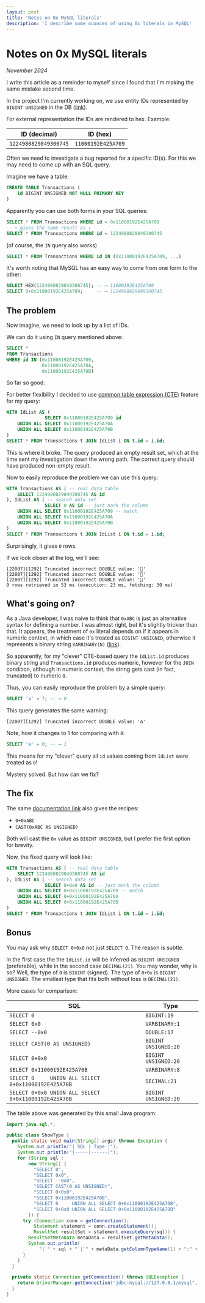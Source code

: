 ```yaml
---
layout: post
title: 'Notes on 0x MySQL literals'
description: 'I describe some nuances of using 0x literals in MySQL'
---
```


# Notes on 0x MySQL literals

_November 2024_

I write this article as a reminder to myself since I found that I'm making the same mistake second time.

In the project I'm currently working on, we use entity IDs represented by `BIGINT UNSIGNED` in the DB ([link](https://dev.mysql.com/doc/refman/8.4/en/integer-types.html)).

For external representation the IDs are rendered to hex. Example:

| ID (decimal)          | ID (hex)           |
|-----------------------|--------------------|
| `1224980829049300745` | `11000192E425A709` |

Often we need to investigate a bug reported for a specific ID(s). For this we may need to come up with an SQL query.

Imagine we have a table:
```sql
CREATE TABLE Transactions (
    id BIGINT UNSIGNED NOT NULL PRIMARY KEY
)
```

Apparently you can use both forms in your SQL queries:

```sql
SELECT * FROM Transactions WHERE id = 0x11000192E425A709
-- ↑ gives the same result as ↓
SELECT * FROM Transactions WHERE id = 1224980829049300745
```

(of course, the `IN` query also works)
```sql
SELECT * FROM Transactions WHERE id IN (0x11000192E425A709, ...)
```

It's worth noting that MySQL has an easy way to come from one form to the other:

```sql
SELECT HEX(1224980829049300745); -- ⟶ 11000192E425A709
SELECT 0+0x11000192E425A709;     -- ⟶ 1224980829049300745
```

## The problem

Now imagine, we need to look up by a list of IDs.

We can do it using `IN` query mentioned above:

```sql
SELECT *
FROM Transactions
WHERE id IN (0x11000192E425A709,
             0x11000192E425A70A,
             0x11000192E425A70B)
```

So far so good.

For better flexibility I decided to use [common table expression (CTE)](https://dev.mysql.com/doc/refman/8.4/en/with.html) feature for my query:

```sql
WITH IdList AS (
              SELECT 0x11000192E425A709 id
    UNION ALL SELECT 0x11000192E425A70A
    UNION ALL SELECT 0x11000192E425A70B
)
SELECT * FROM Transactions t JOIN IdList i ON t.id = i.id;
```
      
This is where it broke. The query produced an empty result set, which at the time sent my investigation down the wrong path. The correct query should have produced non-empty result.
      
Now to easily reproduce the problem we can use this query:

```sql
WITH Transactions AS ( -- real data table
    SELECT 1224980829049300745 AS id
), IdList AS ( -- search data set
              SELECT 0 AS id -- just mark the column
    UNION ALL SELECT 0x11000192E425A709 -- match
    UNION ALL SELECT 0x11000192E425A70A
    UNION ALL SELECT 0x11000192E425A70B
)
SELECT * FROM Transactions t JOIN IdList i ON t.id = i.id;
```

Surprisingly, it gives `0` rows.

If we look closer at the log, we'll see:
```
[22007][1292] Truncated incorrect DOUBLE value: ''
[22007][1292] Truncated incorrect DOUBLE value: ''
[22007][1292] Truncated incorrect DOUBLE value: ''
0 rows retrieved in 53 ms (execution: 23 ms, fetching: 30 ms)
```

## What's going on?

As a Java developer, I was naive to think that `0xABC` is just an alternative syntax for defining a number. I was almost right, but it's slightly trickier than that. It appears, the treatment of `0x` literal depends on if it appears in numeric context, in which case it's treated as `BIGINT UNSIGNED`, otherwise it represents a binary string `VARBINARY(N)` ([link](https://dev.mysql.com/doc/refman/8.4/en/hexadecimal-literals.html)). 

So apparently, for my "clever" CTE-based query the `IdList.id` produces binary string and `Transactions.id` produces numeric, however for the `JOIN` condition, although in numeric context, the string gets cast (in fact, truncated) to numeric `0`.

Thus, you can easily reproduce the problem by a simple query:
```sql
SELECT 'a' = 7; -- ⟶ 0
```
This query generates the same warning:
```
[22007][1292] Truncated incorrect DOUBLE value: 'a'
```

Note, how it changes to 1 for comparing with `0`:
```sql
SELECT 'a' = 0; -- ⟶ 1
```

This means for my "clever" query all `id` values coming from `IdList` were treated as `0`!

Mystery solved. But how can we fix?

## The fix

The same [documentation link](https://dev.mysql.com/doc/refman/8.4/en/hexadecimal-literals.html) also gives the recipes:

- `0+0xABC`
- `CAST(0xABC AS UNSIGNED)`

Both will cast the `0x` value as `BIGINT UNSIGNED`, but I prefer the first option for brevity.

Now, the fixed query will look like:

```sql
WITH Transactions AS ( -- real data table
    SELECT 1224980829049300745 AS id
), IdList AS ( -- search data set
              SELECT 0+0x0 AS id -- just mark the column
    UNION ALL SELECT 0+0x11000192E425A709 -- match
    UNION ALL SELECT 0+0x11000192E425A70A
    UNION ALL SELECT 0+0x11000192E425A70B
)
SELECT * FROM Transactions t JOIN IdList i ON t.id = i.id;
```

## Bonus

You may ask why `SELECT 0+0x0` not just `SELECT 0`. The reason is subtle.

In the first case the the `IdList.id` will be inferred as `BIGINT UNSIGNED` (preferable), while in the second case `DECIMAL(21)`. You may wonder, why is so? Well, the type of `0` is `BIGINT` (signed). The type of `0+0x` is `BIGINT UNSIGNED`. The smallest type that fits both without loss is `DECIMAL(21)`.

More cases for comparison:

| SQL | Type |
|-----|------|
|`SELECT 0`|`BIGINT:19`|
|`SELECT 0x0`|`VARBINARY:1`|
|`SELECT --0x0`|`DOUBLE:17`|
|`SELECT CAST(0 AS UNSIGNED)`|`BIGINT UNSIGNED:20`|
|`SELECT 0+0x0`|`BIGINT UNSIGNED:20`|
|`SELECT 0x11000192E425A70B`|`VARBINARY:8`|
|`SELECT 0     UNION ALL SELECT 0+0x11000192E425A70B`|`DECIMAL:21`|
|`SELECT 0+0x0 UNION ALL SELECT 0+0x11000192E425A70B`|`BIGINT UNSIGNED:20`|

The table above was generated by this small Java program:

```java
import java.sql.*;

public class ShowType {
  public static void main(String[] args) throws Exception {
    System.out.println("| SQL | Type |");
    System.out.println("|-----|------|");
    for (String sql :
        new String[] {
          "SELECT 0",
          "SELECT 0x0",
          "SELECT --0x0",
          "SELECT CAST(0 AS UNSIGNED)",
          "SELECT 0+0x0",
          "SELECT 0x11000192E425A70B",
          "SELECT 0     UNION ALL SELECT 0+0x11000192E425A70B",
          "SELECT 0+0x0 UNION ALL SELECT 0+0x11000192E425A70B"
        }) {
      try (Connection conn = getConnection();
          Statement statement = conn.createStatement();
          ResultSet resultSet = statement.executeQuery(sql)) {
        ResultSetMetaData metaData = resultSet.getMetaData();
        System.out.println(
            "|`" + sql + "`|`" + metaData.getColumnTypeName(1) + ":" + metaData.getPrecision(1) + "`|");
      }
    }
  }

  private static Connection getConnection() throws SQLException {
    return DriverManager.getConnection("jdbc:mysql://127.0.0.1/mysql", "root", "root");
  }
}
```

